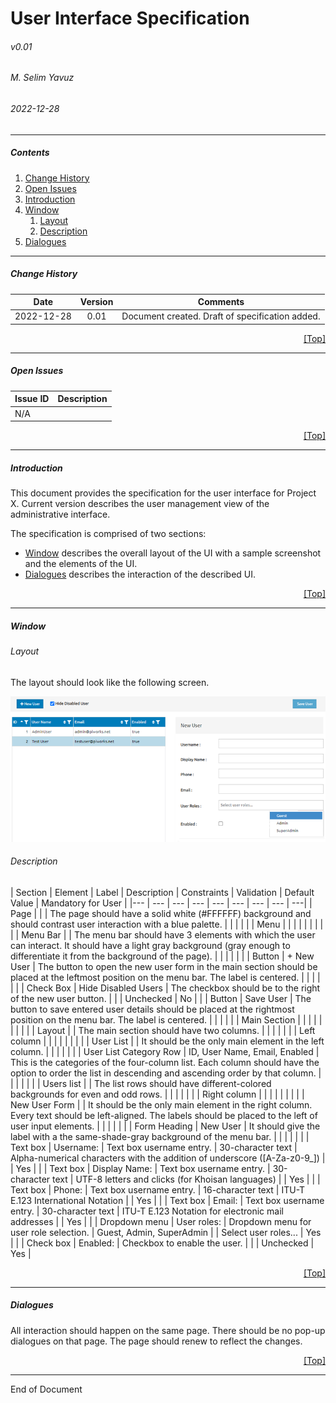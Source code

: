 # User Interface Specification
###### v0.01
###### M. Selim Yavuz
###### 2022-12-28

***

##### Contents
1. [Change History](#toc_5)
2. [Open Issues](#toc_6)
3. [Introduction](#toc_7)
4. [Window](#toc_8)
    1. [Layout](#toc_9)
    2. [Description](#toc_10)
5. [Dialogues](#toc_11)

***

##### Change History

Date | Version | Comments
--- | :---: | ---
2022-12-28 | 0.01 | Document created. Draft of specification added.

[<div style="text-align: right">[Top]</div>](#toc_4)

***

##### Open Issues

Issue ID | Description
--- | ---
N/A |

[<div style="text-align: right">[Top]</div>](#toc_4)

***

##### Introduction

This document provides the specification for the user interface for Project X. Current version describes the user management view of the administrative interface. 

The specification is comprised of two sections:

- [Window](#toc_8) describes the overall layout of the UI with a sample screenshot and the elements of the UI.
- [Dialogues](#toc_9) describes the interaction of the described UI.

[<div style="text-align: right">[Top]</div>](#toc_4)

***

##### Window

###### Layout

The layout should look like the following screen. 

![the UI](ui.png)

###### Description

| Section | Element | Label | Description | Constraints | Validation | Default Value | Mandatory for User |
|--- | --- | --- | --- | --- | --- | --- | --- | ---|
| Page | | | The page should have a solid white (#FFFFFF) background and should contrast user interaction with a blue palette. | | | | |
| Menu | | | | | | | |
| | Menu Bar | | The menu bar should have 3 elements with which the user can interact. It should have a light gray background (gray enough to differentiate it from the background of the page). | | | | |
| | Button | + New User | The button to open the new user form in the main section should be placed at the leftmost position on the menu bar. The label is centered. | | | | |
| | Check Box | Hide Disabled Users | The checkbox should be to the right of the new user button. | | | Unchecked | No |
| | Button | Save User | The button to save entered user details should be placed at the rightmost position on the menu bar. The label is centered. | | | | |
| Main Section | | | | | | | |
| | Layout | | The main section should have two columns. | | | | |
| | Left column | | | | | | |
| | User List | | It should be the only main element in the left column. | | | | |
| | User List Category Row | ID, User Name, Email, Enabled | This is the categories of the four-column list. Each column should have the option to order the list in descending and ascending order by that column. | | | | |
| | Users list | | The list rows should have different-colored backgrounds for even and odd rows. | | | | |
| | Right column | | | | | | |
| | New User Form | | It should be the only main element in the right column. Every text should be left-aligned. The labels should be placed to the left of user input elements. | | | | |
| | Form Heading | New User | It should give the label with a the same-shade-gray background of the menu bar. | | | | |
| | Text box | Username: | Text box username entry. | 30-character text | Alpha-numerical characters with the addition of underscore ([A-Za-z0-9_]) | | Yes |
| | Text box | Display Name: | Text box username entry. | 30-character text | UTF-8 letters and clicks (for Khoisan languages) | | Yes |
| | Text box | Phone: | Text box username entry. | 16-character text | ITU-T E.123 International Notation | | Yes |
| | Text box | Email: | Text box username entry. | 30-character text | ITU-T E.123 Notation for electronic mail addresses | | Yes |
| | Dropdown menu | User roles: | Dropdown menu for user role selection. | Guest, Admin, SuperAdmin | | Select user roles... | Yes |
| | Check box | Enabled: | Checkbox to enable the user. | | | Unchecked | Yes |

[<div style="text-align: right">[Top]</div>](#toc_4)
***

##### Dialogues
All interaction should happen on the same page. There should be no pop-up dialogues on that page. The page should renew to reflect the changes. 
[<div style="text-align: right">[Top]</div>](#toc_4)

***

End of Document

